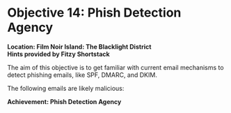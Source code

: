 # Objective 14: Phish Detection Agency
**Location: Film Noir Island: The Blacklight District**  
**Hints provided by Fitzy Shortstack**

The aim of this objective is to get familiar with current email mechanisms to detect phishing emails, like SPF, DMARC, and DKIM.

The following emails are likely malicious:


**Achievement: Phish Detection Agency**
<!--stackedit_data:
eyJoaXN0b3J5IjpbLTEzOTk2MDQ0NDgsLTIwMTAxOTI2M119
-->